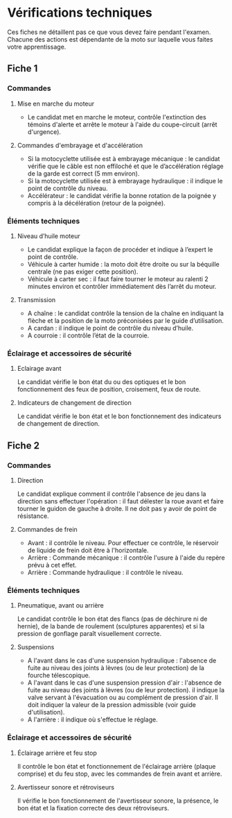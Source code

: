 # Vérifications techniques

Ces fiches ne détaillent pas ce que vous devez faire pendant l'examen. Chacune des actions est dépendante de la moto sur laquelle vous faites votre apprentissage.

## Fiche 1

### Commandes

1. Mise en marche du moteur

    - Le candidat met en marche le moteur, contrôle l'extinction des témoins d'alerte et arrête le moteur à l'aide du coupe-circuit (arrêt d'urgence).

2. Commandes d'embrayage et d'accélération

    - Si la motocyclette utilisée est à embrayage mécanique : le candidat vérifie que le câble est non effiloché et que le d’accélération réglage de la garde est correct (5 mm environ).
    - Si la motocyclette utilisée est à embrayage hydraulique : il indique le point de contrôle du niveau.
    - Accélérateur : le candidat vérifie la bonne rotation de la poignée y compris à la décélération (retour de la poignée).

### Éléments techniques

1. Niveau d’huile moteur

    - Le candidat explique la façon de procéder et indique à l’expert le point de contrôle.
    - Véhicule à carter humide : la moto doit être droite ou sur la béquille centrale (ne pas exiger cette position).
    - Véhicule à carter sec : il faut faire tourner le moteur au ralenti 2 minutes environ et contrôler immédiatement dès
    l’arrêt du moteur.

2. Transmission

    - A chaîne : le candidat contrôle la tension de la chaîne en indiquant la flèche et la position de la moto préconisées par le guide d’utilisation.
    - A cardan : il indique le point de contrôle du niveau d’huile.
    - A courroie : il contrôle l’état de la courroie.

### Éclairage et accessoires de sécurité

1. Eclairage avant

    Le candidat vérifie le bon état du ou des optiques et le bon fonctionnement des feux de position, croisement, feux de route.

2. Indicateurs de changement de direction

    Le candidat vérifie le bon état et le bon fonctionnement des indicateurs de changement de direction.

## Fiche 2

### Commandes

1. Direction

    Le candidat explique comment il contrôle l'absence de jeu dans la direction sans effectuer l'opération : il faut délester la roue avant et faire tourner le guidon de gauche à droite. Il ne doit pas y avoir de point de résistance.

2. Commandes de frein

    - Avant : il contrôle le niveau. Pour effectuer ce contrôle, le réservoir de liquide de frein doit être à l'horizontale.
    - Arrière : Commande mécanique : il contrôle l'usure à l'aide du repère prévu à cet effet.
    - Arrière : Commande hydraulique : il contrôle le niveau.

### Éléments techniques

1. Pneumatique, avant ou arrière

    Le candidat contrôle le bon état des flancs (pas de déchirure ni de hernie), de la bande de roulement (sculptures apparentes) et si la pression de gonflage paraît visuellement correcte.

2. Suspensions

    - A l'avant dans le cas d'une suspension hydraulique : l'absence de fuite au niveau des joints à lèvres (ou de leur protection) de la fourche télescopique.
    - A l'avant dans le cas d'une suspension pression d'air : l'absence de fuite au niveau des joints à lèvres (ou de leur protection). il indique la valve servant à l'évacuation ou au complément de pression d'air. Il doit indiquer la valeur de la pression admissible (voir guide d'utilisation).
    - A l'arrière : il indique où s'effectue le réglage.

### Éclairage et accessoires de sécurité


1. Éclairage arrière et feu stop

    Il contrôle le bon état et fonctionnement de l'éclairage arrière (plaque comprise) et du feu stop, avec les commandes de frein avant et arrière.

2. Avertisseur sonore et rétroviseurs

    Il vérifie le bon fonctionnement de l'avertisseur sonore, la présence, le bon état et la fixation correcte des deux rétroviseurs.
